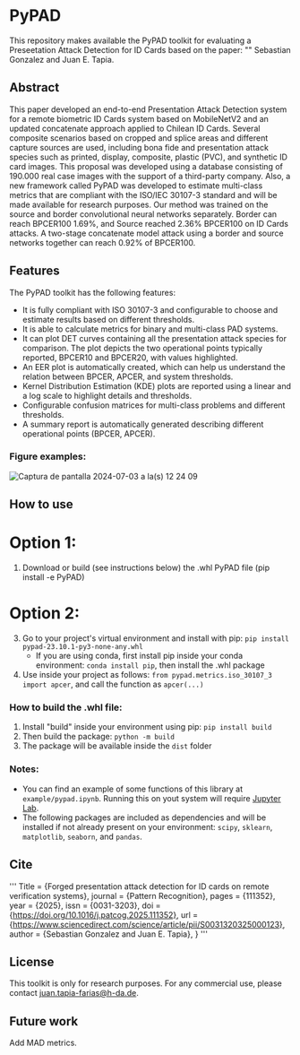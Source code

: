 # PyPAD

This repository makes available the PyPAD toolkit for evaluating a Preseetation Attack Detection for ID Cards based on the paper: "" Sebastian Gonzalez and Juan E. Tapia.


## Abstract

This paper developed an end-to-end Presentation Attack Detection system for a remote biometric ID Cards system based on MobileNetV2 and an updated concatenate approach applied to Chilean ID Cards. Several composite scenarios based on cropped and splice areas and different capture sources are
used, including bona fide and presentation attack species such as printed, display, composite, plastic (PVC), and synthetic ID card
images. This proposal was developed using a database consisting of 190.000 real case images with the support of a third-party
company. Also, a new framework called PyPAD was developed to estimate multi-class metrics that are compliant with the ISO/IEC 30107-3 standard
and will be made available for research purposes. Our method was trained on the source and border convolutional
neural networks separately. Border can reach BPCER100 1.69%, and Source reached 2.36% BPCER100 on ID Cards attacks. A two-stage concatenate model attack using a border and source networks together can reach 0.92% of BPCER100.


## Features

The PyPAD toolkit has the following features:
- It is fully compliant with ISO 30107-3 and configurable to choose and estimate results based on different thresholds.
- It is able to calculate metrics for binary and multi-class PAD systems.
- It can plot DET curves containing all the presentation attack species for comparison. The plot depicts the two operational points typically reported, BPCER10 and BPCER20, with values highlighted.
- An EER plot is automatically created, which can help us understand the relation between BPCER, APCER, and system thresholds.
- Kernel Distribution Estimation (KDE) plots are reported using a linear and a log scale to highlight details and thresholds.
- Configurable confusion matrices for multi-class problems and different thresholds.
- A summary report is automatically generated describing different operational points (BPCER, APCER). 


### Figure examples:

![Captura de pantalla 2024-07-03 a la(s) 12 24 09](https://github.com/jedota/PyPAD/assets/45126159/0ca69ade-9adf-43fa-ad12-00389dddb00e)


## How to use
# Option 1:
1. Download or build (see instructions below) the .whl PyPAD file (pip install -e PyPAD)

# Option 2:
   
3. Go to your project's virtual environment and install with pip: `pip install pypad-23.10.1-py3-none-any.whl`
    - If you are using conda, first install pip inside your conda environment: `conda install pip`, then install the .whl package
4. Use inside your project as follows: `from pypad.metrics.iso_30107_3 import apcer`, and call the function as `apcer(...)`


### How to build the .whl file:

1. Install "build" inside your environment using pip: `pip install build`
2. Then build the package: `python -m build`
3. The package will be available inside the `dist` folder


### Notes:

* You can find an example of some functions of this library at `example/pypad.ipynb`. Running this on yout system will require [Jupyter Lab](https://jupyterlab.readthedocs.io/en/stable/getting_started/installation.html).
* The following packages are included as dependencies and will be installed if not already present on your environment: `scipy`, `sklearn`, `matplotlib`, `seaborn`, and `pandas`.


## Cite
'''
Title = {Forged presentation attack detection for ID cards on remote verification systems},
journal = {Pattern Recognition},
pages = {111352},
year = {2025},
issn = {0031-3203},
doi = {https://doi.org/10.1016/j.patcog.2025.111352},
url = {https://www.sciencedirect.com/science/article/pii/S0031320325000123},
author = {Sebastian Gonzalez and Juan E. Tapia},
}
'''

## License

This toolkit is only for research purposes. For any commercial use, please contact [juan.tapia-farias@h-da.de](mailto:juan.tapia-farias@h-da.de).


## Future work

Add MAD metrics.

